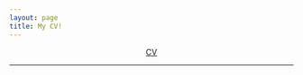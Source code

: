 ```yaml
---
layout: page
title: My CV!
---
```


<div align="center">
<a href="https://docs.google.com/a/ncsu.edu/viewer?a=v&pid=sites&srcid=bmNzdS5lZHV8eWd1YW58Z3g6NjY2MjkzMzkxOGJkNzg5MA" target="_blank">CV</a> 
</div>

----
